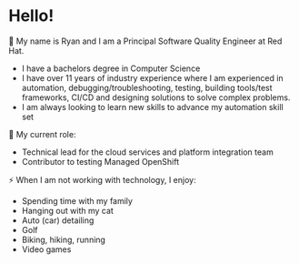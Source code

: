 # Hello!

👋 My name is Ryan and I am a Principal Software Quality Engineer at Red Hat.
* I have a bachelors degree in Computer Science
* I have over 11 years of industry experience where I am experienced in automation, debugging/troubleshooting,
  testing, building tools/test frameworks, CI/CD and designing solutions to solve complex problems.
* I am always looking to learn new skills to advance my automation skill set

🔭 My current role:
* Technical lead for the cloud services and platform integration team
* Contributor to testing Managed OpenShift

⚡ When I am not working with technology, I enjoy:
* Spending time with my family
* Hanging out with my cat
* Auto (car) detailing
* Golf
* Biking, hiking, running
* Video games

<!--
**ryankwilliams/ryankwilliams** is a ✨ _special_ ✨ repository because its `README.md` (this file) appears on your GitHub profile.

Here are some ideas to get you started:

- 🔭 I’m currently working on ...
- 🌱 I’m currently learning ...
- 👯 I’m looking to collaborate on ...
- 🤔 I’m looking for help with ...
- 💬 Ask me about ...
- 📫 How to reach me: ...
- 😄 Pronouns: ...
- ⚡ Fun fact: ...
-->
